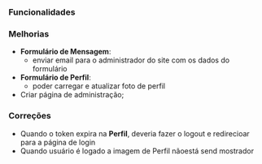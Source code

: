 ### Funcionalidades

### Melhorias
- **Formulário de Mensagem**:
    - enviar email para o administrador do site com os dados do formulário
- **Formulário de Perfil**:
    - poder carregar e atualizar foto de perfil
- Criar página de administração;

### Correções
- Quando o token expira na **Perfil**, deveria fazer o logout e redirecioar para a página de login
- Quando usuário é logado a imagem de Perfil nãoestá send mostrador